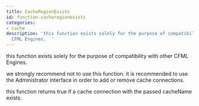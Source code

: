 ```yaml
---
title: CacheRegionExists
id: function-cacheregionexists
categories:
- cache
description: 'this function exists solely for the purpose of compatibility with other
  CFML Engines.  '
---
```


this function exists solely for the purpose of compatibility with other CFML Engines.  

we strongly recommend not to use this function.
it is recommended to use the Administrator interface in order to add or remove cache connections.

this function returns true if a cache connection with the passed cacheName exists.
